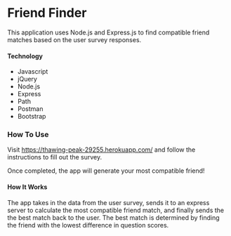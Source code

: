 # Friend Finder

This application uses Node.js and Express.js to find compatible friend matches based on the user survey responses.

#### Technology
* Javascript
* jQuery
* Node.js
* Express
* Path
* Postman
* Bootstrap

### How To Use

Visit https://thawing-peak-29255.herokuapp.com/ and follow the instructions to fill out the survey.

Once completed, the app will generate your most compatible friend!

#### How It Works

The app takes in the data from the user survey, sends it to an express server to calculate the most compatible friend match, and finally sends the the best match back to the user.  The best match is determined by finding the friend with the lowest difference in question scores.

